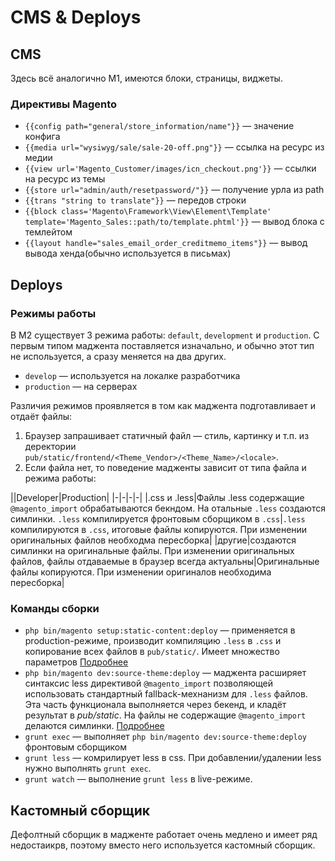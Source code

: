 # CMS & Deploys

## CMS

Здесь всё аналогично M1, имеются блоки, страницы, виджеты.

### Директивы Magento

* `{{config path="general/store_information/name"}}` — значение конфига
* `{{media url="wysiwyg/sale/sale-20-off.png"}}` — ссылка на ресурс из медии
* `{{view url='Magento_Customer/images/icn_checkout.png'}}` — ссылки на ресурс из темы
* `{{store url="admin/auth/resetpassword/"}}` — получение урла из path
* `{{trans "string to translate"}}` — передов строки
* `{{block class='Magento\Framework\View\Element\Template' template='Magento_Sales::path/to/template.phtml'}}` — вывод блока с темлейтом
* `{{layout handle="sales_email_order_creditmemo_items"}}` — вывод вывода хенда(обычно используется в письмах)

## Deploys

### Режимы работы

В M2 существует 3 режима работы: `default`, `development` и `production`. С первым типом маджента поставляется изначально, и обычно этот тип не используется, а сразу меняется на два других.
* `develop` — используется на локалке разработчика
* `production` — на серверах

Различия режимов проявляется в том как маджента подготавливает и отдаёт файлы:
1. Браузер запрашивает статичный файл — стиль, картинку и т.п. из деректории
`pub/static/frontend/<Theme_Vendor>/<Theme_Name>/<locale>`.
2. Если файла нет, то поведение мадженты зависит от типа файла и режима работы:

||Developer|Production|
|-|-|-|-|
|.css и .less|Файлы .less содержащие `@magento_import` обрабатываются бекндом. На отальные `.less` создаются симлинки. `.less` компилируется фронтовым сборщиком в `.css`|`.less` компилируются в `.css`, итоговые файлы копируются. При изменении оригинальных файлов необходма пересборка|
|другие|создаются симлинки на оригинальные файлы. При изменении оригинальных файлов, файлы отдаваемые в браузер всегда актуальны|Оригинальные файлы копируются. При изменении оригиналов необходима пересборка|

### Команды сборки

* `php bin/magento setup:static-content:deploy` — применяется в production-режиме, производит компиляцию `.less` в `.css` и копирование всех файлов в `pub/static/`. Имеет множество параметров [Подробнее](https://devdocs.magento.com/guides/v2.2/config-guide/cli/config-cli-subcommands-static-view.html)
* `php bin/magento dev:source-theme:deploy` — маджента расширяет синтаксис less директивой `@magento_import` позволяющей использовать стандартный fallback-мехнанизм для `.less` файлов. Эта часть функционала выполняется через бекенд, и кладёт результат в _pub/static_. На файлы не содержащие `@magento_import` делаются симлинки. [Подробнее](https://devdocs.magento.com/guides/v2.2/config-guide/cli/config-cli-subcommands-less-sass.html)
* `grunt exec` — выполняет `php bin/magento dev:source-theme:deploy` фронтовым сборщиком
* `grunt less` — комрилирует less в css. При добавлении/удалении less нужно выполнять `grunt exec`.
* `grunt watch` — выполнение `grunt less` в live-режиме.

## Кастомный сборщик

Дефолтный сборщик в мадженте работает очень медлено и имеет ряд недостаикрв, поэтому вместо него используется кастомный сборщик.
